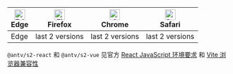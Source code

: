 | [<img src="https://raw.githubusercontent.com/alrra/browser-logos/master/src/edge/edge_48x48.png" alt="Edge" width="24px" height="24px" />](http://godban.github.io/browsers-support-badges/)<br>Edge | [<img src="https://raw.githubusercontent.com/alrra/browser-logos/master/src/firefox/firefox_48x48.png" alt="Firefox" width="24px" height="24px" />](http://godban.github.io/browsers-support-badges/)<br>Firefox | [<img src="https://raw.githubusercontent.com/alrra/browser-logos/master/src/chrome/chrome_48x48.png" alt="Chrome" width="24px" height="24px" />](http://godban.github.io/browsers-support-badges/)<br>Chrome | [<img src="https://raw.githubusercontent.com/alrra/browser-logos/master/src/safari/safari_48x48.png" alt="Safari" width="24px" height="24px" />](http://godban.github.io/browsers-support-badges/)<br>Safari |
| --- |  --- | --- | --- |
| Edge | last 2 versions | last 2 versions | last 2 versions |

`@antv/s2-react` 和 `@antv/s2-vue` 见官方 [React JavaScript 环境要求](https://zh-hans.reactjs.org/docs/javascript-environment-requirements.html) 和 [Vite 浏览器兼容性](https://cn.vitejs.dev/guide/build.html#browser-compatibility)
